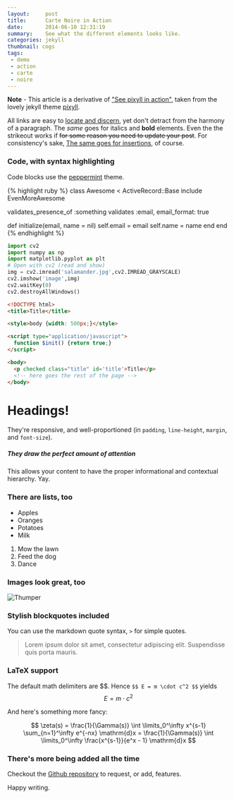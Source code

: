 ```yaml
---
layout:     post
title:      Carte Noire in Action
date:       2014-06-10 12:31:19
summary:    See what the different elements looks like.
categories: jekyll
thumbnail: cogs
tags:
 - demo
 - action
 - carte
 - noire
---
```


**Note** - This article is a derivative of ["See pixyll in action"][1], taken from the lovely jekyll theme [pixyll][4].

All links are easy to [locate and discern](#), yet don't detract from the harmony
of a paragraph. The _same_ goes for italics and __bold__ elements. Even the the strikeout
works if <del>for some reason you need to update your post</del>. For consistency's sake,
<ins>The same goes for insertions</ins>, of course.

### Code, with syntax highlighting

Code blocks use the [peppermint][2] theme.

{% highlight ruby %}
class Awesome < ActiveRecord::Base
  include EvenMoreAwesome

  validates_presence_of :something
  validates :email, email_format: true

  def initialize(email, name = nil)
    self.email = email
    self.name = name
  end
end
{% endhighlight %}
```python
import cv2
import numpy as np
import matplotlib.pyplot as plt
# Open with cv2 (read and show)
img = cv2.imread('salamander.jpg',cv2.IMREAD_GRAYSCALE)
cv2.imshow('image',img)
cv2.waitKey(0)
cv2.destroyAllWindows()
```
```html
<!DOCTYPE html>
<title>Title</title>

<style>body {width: 500px;}</style>

<script type="application/javascript">
  function $init() {return true;}
</script>

<body>
  <p checked class="title" id='title'>Title</p>
  <!-- here goes the rest of the page -->
</body>
```

# Headings!

They're responsive, and well-proportioned (in `padding`, `line-height`, `margin`, and `font-size`).

##### They draw the perfect amount of attention

This allows your content to have the proper informational and contextual hierarchy. Yay.

### There are lists, too

  * Apples
  * Oranges
  * Potatoes
  * Milk

  1. Mow the lawn
  2. Feed the dog
  3. Dance

### Images look great, too

![Thumper](https://i.imgur.com/DMCHDqF.jpg)


### Stylish blockquotes included

You can use the markdown quote syntax, `>` for simple quotes.

> Lorem ipsum dolor sit amet, consectetur adipiscing elit. Suspendisse quis porta mauris.

### LaTeX support

The default math delimiters are \$\$. Hence `$$ E = m \cdot c^2 $$` yields $$ E = m \cdot c^2 $$

And here's something more fancy:

$$ \zeta(s) = \frac{1}{\Gamma(s)} \int \limits_0^\infty x^{s-1} \sum_{n=1}^\infty e^{-nx} \mathrm{d}x = \frac{1}{\Gamma(s)} \int \limits_0^\infty \frac{x^{s-1}}{e^x - 1} \mathrm{d}x $$


### There's more being added all the time

Checkout the [Github repository][3] to request,
or add, features.

Happy writing.

[1]: http://pixyll.com/jekyll/pixyll/2014/06/10/see-pixyll-in-action/
[2]: https://noahfrederick.com/log/lion-terminal-theme-peppermint/
[3]: https://github.com/jacobtomlinson/carte-noire
[4]: http://pixyll.com/
